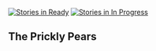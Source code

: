 [![Stories in Ready](https://badge.waffle.io/sangchankim/thepricklypears.svg?label=ready&title=Ready)](http://waffle.io/sangchankim/thepricklypears)
[![Stories in In Progress](https://badge.waffle.io/sangchankim/thepricklypears.svg?label=in%20progress&title=In%20Progress)](http://waffle.io/sangchankim/thepricklypears)

## The Prickly Pears
